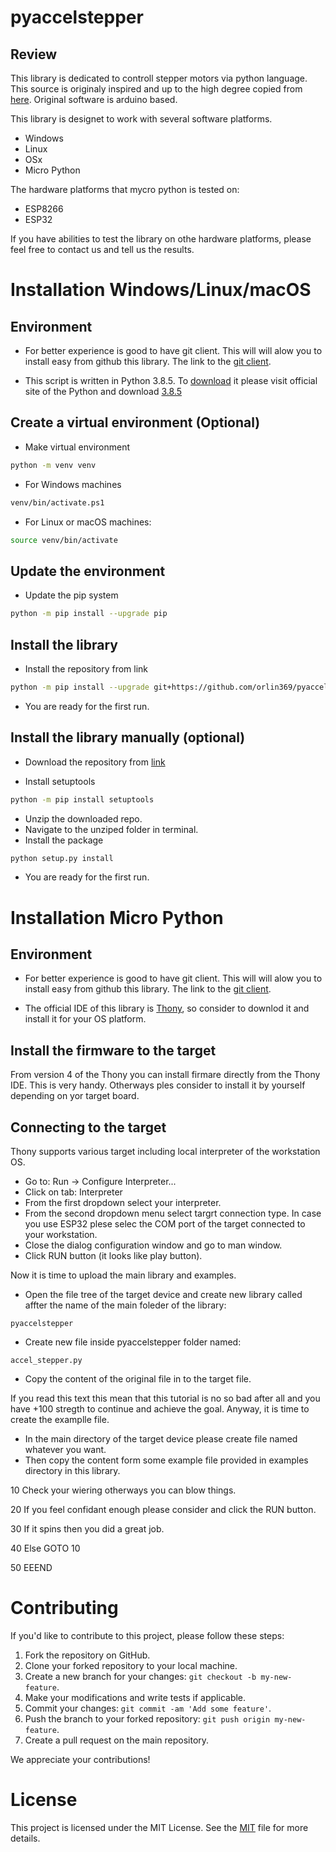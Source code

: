 # pyaccelstepper

## Review

This library is dedicated to controll stepper motors via python language.
This source is originaly inspired and up to the high degree copied from [here](https://github.com/waspinator/AccelStepper).
Original software is arduino based.

This library is designet to work with several software platforms.
 - Windows
 - Linux
 - OSx
 - Micro Python
 
The hardware platforms that mycro python is tested on:
 - ESP8266
 - ESP32

If you have abilities to test the library on othe hardware platforms, please feel free to contact us and tell us the results.

# Installation Windows/Linux/macOS

## Environment

 - For better experience is good to have git client. This will will alow you to install easy from github this library. The link to the [git client](https://git-scm.com/download/win).

 - This script is written in Python 3.8.5. To [download](https://www.python.org/downloads/) it please visit official site of the Python and download [3.8.5](https://www.python.org/ftp/python/3.8.5/python-3.8.5.exe)


## Create a virtual environment (Optional)
 - Make virtual environment
```sh
python -m venv venv
```

 - For Windows machines
```sh
venv/bin/activate.ps1
```
 - For Linux or macOS machines:
```sh
source venv/bin/activate
```

## Update the environment
 - Update the pip system
```bash
python -m pip install --upgrade pip 
```

## Install the library
 - Install the repository from link
```sh
python -m pip install --upgrade git+https://github.com/orlin369/pyaccelstepper.git#egg=pyaccelstepper
```
 - You are ready for the first run.

## Install the library manually (optional)
 - Download the repository from [link](git+https://github.com/orlin369/pyaccelstepper)

 - Install setuptools
```sh
python -m pip install setuptools
```

 - Unzip the downloaded repo.
 - Navigate to the unziped folder in terminal.
 - Install the package
```sh
python setup.py install
```
 - You are ready for the first run.

# Installation Micro Python

## Environment

 - For better experience is good to have git client. This will will alow you to install easy from github this library. The link to the [git client](https://git-scm.com/download/win).

 - The official IDE of this library is [Thony](https://thonny.org/), so consider to downlod it and install it for your OS platform.

## Install the firmware to the target

From version 4 of the Thony you can install firmare directly from the Thony IDE.
This is very handy. Otherways ples consider to install it by yourself depending on yor target board.

## Connecting to the target

Thony supports various target including local interpreter of the workstation OS.
 
 - Go to: Run -> Configure Interpreter...
 - Click on tab: Interpreter
 - From the first dropdown select your interpreter.
 - From the second dropdown menu select targrt connection type.
 In case you use ESP32 plese selec the COM port of the target connected to your workstation.
 - Close the dialog configuration window and go to man window.
 - Click RUN button (it looks like play button).

Now it is time to upload the main library and examples.

 - Open the file tree of the target device and create new library called affter the name of the main foleder of the library:
 ```
 pyaccelstepper
 ```
 - Create new file inside pyaccelstepper folder named:
 ```
 accel_stepper.py
 ```
 - Copy the content of the original file in to the target file.
 
 If you read this text this mean that this tutorial is no so bad after all and you have +100 stregth to continue and achieve the goal.
 Anyway, it is time to create the examplle file.
 - In the main directory of the target device please create file named whatever you want.
 - Then copy the content form some example file provided in examples directory in this library.

10 Check your wiering otherways you can blow things.

20 If you feel confidant enough please consider and click the RUN button.

30 If it spins then you did a great job.

40 Else GOTO 10

50 EEEND

# Contributing

If you'd like to contribute to this project, please follow these steps:

1. Fork the repository on GitHub.
2. Clone your forked repository to your local machine.
3. Create a new branch for your changes: `git checkout -b my-new-feature`.
4. Make your modifications and write tests if applicable.
5. Commit your changes: `git commit -am 'Add some feature'`.
6. Push the branch to your forked repository: `git push origin my-new-feature`.
7. Create a pull request on the main repository.

We appreciate your contributions!

# License

This project is licensed under the MIT License. See the [MIT](https://choosealicense.com/licenses/mit/) file for more details.

